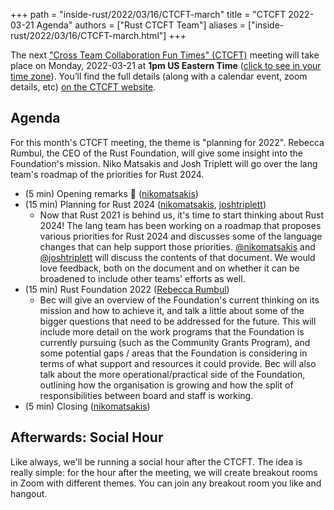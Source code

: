 +++
path = "inside-rust/2022/03/16/CTCFT-march"
title = "CTCFT 2022-03-21 Agenda"
authors = ["Rust CTCFT Team"]
aliases = ["inside-rust/2022/03/16/CTCFT-march.html"]
+++

The next ["Cross Team Collaboration Fun Times" (CTCFT)][CTCFT] meeting will take
place on Monday, 2022-03-21 at **1pm US Eastern Time** ([click to see in your
time zone][timezone]). You’ll find the full details (along with a calendar
event, zoom details, etc) [on the CTCFT website][CTCFT-meeting].

[CTCFT]: https://rust-lang.github.io/ctcft/
[timezone]: https://everytimezone.com/s/d733869e
[CTCFT-meeting]: https://rust-lang.github.io/ctcft/meetings/2022-03-21.html

## Agenda

For this month's CTCFT meeting, the theme is "planning for 2022". Rebecca
Rumbul, the CEO of the Rust Foundation, will give some insight into the Foundation's
mission. Niko Matsakis and Josh Triplett will go over the lang team's roadmap
of the priorities for Rust 2024.

- (5 min) Opening remarks 👋 ([nikomatsakis])
- (15 min) Planning for Rust 2024 ([nikomatsakis], [joshtriplett])
  - Now that Rust 2021 is behind us, it's time to start thinking about Rust
    2024! The lang team has been working on a roadmap that proposes various
    priorities for Rust 2024 and discusses some of the language changes that can
    help support those priorities. [@nikomatsakis][nikomatsakis] and
    [@joshtriplett][joshtriplett] will discuss the contents of that document. We
    would love feedback, both on the document and on whether it can be broadened
    to include other teams' efforts as well.
- (15 min) Rust Foundation 2022 ([Rebecca Rumbul])
  - Bec will give an overview of the Foundation's current thinking on its
    mission and how to achieve it, and talk a little about some of the bigger
    questions that need to be addressed for the future. This will include more
    detail on the work programs that the Foundation is currently pursuing (such
    as the Community Grants Program), and some potential gaps / areas that the
    Foundation is considering in terms of what support and resources it could
    provide. Bec will also talk about the more operational/practical side of the
    Foundation, outlining how the organisation is growing and how the split of
    responsibilities between board and staff is working.
- (5 min) Closing ([nikomatsakis])

[Rebecca Rumbul]: https://twitter.com/rebeccarumbul
[nikomatsakis]: https://github.com/nikomatsakis
[joshtriplett]: https://github.com/joshtriplett

## Afterwards: Social Hour

Like always, we'll be running a social hour after the CTCFT. The idea is really
simple: for the hour after the meeting, we will create breakout rooms in Zoom
with different themes. You can join any breakout room you like and hangout.
